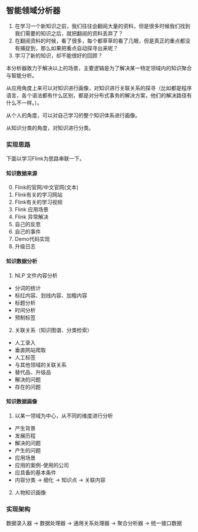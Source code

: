 ## 智能领域分析器

1. 在学习一个新知识之前，我们往往会翻阅大量的资料，但是很多时候我们找到我们需要的知识之后，就把翻阅的资料丢弃了？
2. 在翻阅资料的时候，看了很多，每个都草草的看了几眼，但是真正的重点都没有捕捉到，那么如果把重点自动探寻出来呢？
3. 学习了新的知识，却不能很好的回顾？

本分析器致力于解决以上的场景，主要逻辑是为了解决某一特定领域内的知识聚合与智能分析。

从应用角度上来可以对知识进行画像，对知识进行关联关系的探寻（比如都是程序语言，各个语法都有什么区别，都是对分布式事务的解决方案，他们的解决路径有什么不一样。）。

从个人的角度，可以对自己学习的整个知识体系进行画像。

从知识分类的角度，对知识进行分类。


### 实现思路

下面以学习Flink为思路串联一下。

#### 知识数据来源
0. Flink的官网/中文官网(文本)
1. Flink有关的学习网站
2. Flink有关的学习视频
3. Flink 应用场景
4. Flink 异常解决
5. 自己的反思
6. 自己的事件
7. Demo代码实现
8. 升级日志

#### 知识数据分析
1. NLP 文件内容分析
 * 分词的统计  
 * 标红内容、划线内容、加粗内容
 * 标题分析
 * 时间分析
 * 预制标签
2. 关联关系（知识图谱、分类检索）
 * 人工录入
 * 垂直网站爬取
 * 人工标签
 * 与其他领域的关联关系
 * 替代品、升级品
 * 解决的问题
 * 存在的问题

#### 知识数据画像
1. 以某一领域为中心，从不同的维度进行分析
 * 产生背景 
 * 发展历程
 * 解决的问题
 * 产生的问题
 * 应用场景
 * 应用的案例-使用的公司
 * 应具备的基本条件
 * 内容分类 -> 细化 -> 知识点 -> 关联内容
 
2. 人物知识画像


### 实现架构

数据录入器 -> 数据处理器 -> 通用关系处理器 -> 聚合分析器 -> 统一接口数据

